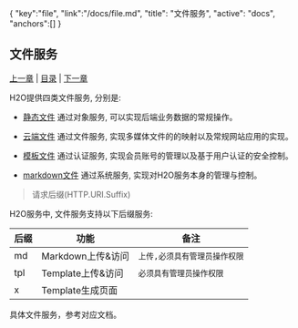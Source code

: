 {
   "key":"file",
   "link":"/docs/file.md",
   "title": "文件服务",
   "active": "docs",
   "anchors":[]
}

文件服务
---

[上一章](/docs/h2o.md)  |  [目录](/docs/index.md)  |  [下一章](/docs/auth.md)

H2O提供四类文件服务, 分别是:

-	[静态文件](/docs/static.md)
	通过对象服务, 可以实现后端业务数据的常规操作。

-	[云端文件](/docs/cloud.md)
	通过文件服务, 实现多媒体文件的的映射以及常规网站应用的实现。

-	[模板文件](/docs/template.md)
	通过认证服务, 实现会员账号的管理以及基于用户认证的安全控制。

-	[markdown文件](/docs/markdown.md)
	通过系统服务, 实现对H2O服务本身的管理与控制。

>   请求后缀(HTTP.URI.Suffix)

H2O服务中, 文件服务支持以下后缀服务:

|后缀       |功能      |备注     |
|----------|----------|--------|
|md        |Markdown上传&访问|<code>上传,必须具有管理员操作权限</code> |
|tpl       |Template上传&访问|<code>必须具有管理员操作权限</code> |
|x         |Template生成页面| |


具体文件服务，参考对应文档。
